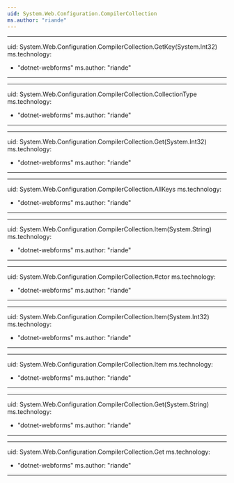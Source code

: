 ```yaml
---
uid: System.Web.Configuration.CompilerCollection
ms.author: "riande"
---
```


---
uid: System.Web.Configuration.CompilerCollection.GetKey(System.Int32)
ms.technology: 
  - "dotnet-webforms"
ms.author: "riande"
---

---
uid: System.Web.Configuration.CompilerCollection.CollectionType
ms.technology: 
  - "dotnet-webforms"
ms.author: "riande"
---

---
uid: System.Web.Configuration.CompilerCollection.Get(System.Int32)
ms.technology: 
  - "dotnet-webforms"
ms.author: "riande"
---

---
uid: System.Web.Configuration.CompilerCollection.AllKeys
ms.technology: 
  - "dotnet-webforms"
ms.author: "riande"
---

---
uid: System.Web.Configuration.CompilerCollection.Item(System.String)
ms.technology: 
  - "dotnet-webforms"
ms.author: "riande"
---

---
uid: System.Web.Configuration.CompilerCollection.#ctor
ms.technology: 
  - "dotnet-webforms"
ms.author: "riande"
---

---
uid: System.Web.Configuration.CompilerCollection.Item(System.Int32)
ms.technology: 
  - "dotnet-webforms"
ms.author: "riande"
---

---
uid: System.Web.Configuration.CompilerCollection.Item
ms.technology: 
  - "dotnet-webforms"
ms.author: "riande"
---

---
uid: System.Web.Configuration.CompilerCollection.Get(System.String)
ms.technology: 
  - "dotnet-webforms"
ms.author: "riande"
---

---
uid: System.Web.Configuration.CompilerCollection.Get
ms.technology: 
  - "dotnet-webforms"
ms.author: "riande"
---
